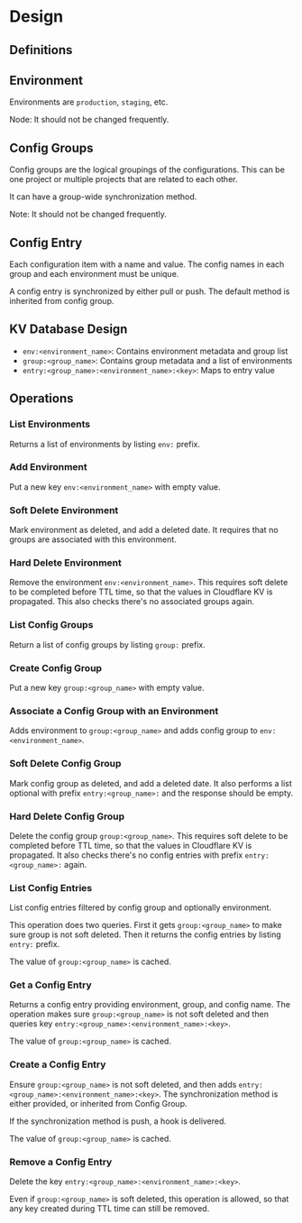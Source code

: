 # Design

## Definitions

## Environment

Environments are `production`, `staging`, etc.

Node: It should not be changed frequently.

## Config Groups

Config groups are the logical groupings of the configurations. This can be one project or multiple projects that are related to each other.

It can have a group-wide synchronization method.

Note: It should not be changed frequently.

## Config Entry

Each configuration item with a name and value. The config names in each group and each environment must be unique.

A config entry is synchronized by either pull or push. The default method is inherited from config group.

## KV Database Design

- `env:<environment_name>`: Contains environment metadata and group list
- `group:<group_name>`: Contains group metadata and a list of environments
- `entry:<group_name>:<environment_name>:<key>`: Maps to entry value

## Operations

### List Environments

Returns a list of environments by listing `env:` prefix.

### Add Environment

Put a new key `env:<environment_name>` with empty value.

### Soft Delete Environment

Mark environment as deleted, and add a deleted date. It requires that no groups are associated with this environment.

### Hard Delete Environment

Remove the environment `env:<environment_name>`. This requires soft delete to be completed before TTL time, so that the values in Cloudflare KV is propagated. This also checks there's no associated groups again.

### List Config Groups

Return a list of config groups by listing `group:` prefix.

### Create Config Group

Put a new key `group:<group_name>` with empty value.

### Associate a Config Group with an Environment

Adds environment to `group:<group_name>` and adds config group to `env:<environment_name>`.

### Soft Delete Config Group

Mark config group as deleted, and add a deleted date. It also performs a list optional with prefix `entry:<group_name>:` and the response should be empty.

### Hard Delete Config Group

Delete the config group `group:<group_name>`. This requires soft delete to be completed before TTL time, so that the values in Cloudflare KV is propagated. It also checks there's no config entries with prefix `entry:<group_name>:` again.

### List Config Entries

List config entries filtered by config group and optionally environment.

This operation does two queries. First it gets `group:<group_name>` to make sure group is not soft deleted. Then it returns the config entries by listing `entry:` prefix.

The value of `group:<group_name>` is cached.

### Get a Config Entry

Returns a config entry providing environment, group, and config name. The operation makes sure `group:<group_name>` is not soft deleted and then queries key `entry:<group_name>:<environment_name>:<key>`.

The value of `group:<group_name>` is cached.

### Create a Config Entry

Ensure `group:<group_name>` is not soft deleted, and then adds `entry:<group_name>:<environment_name>:<key>`. The synchronization method is either provided, or inherited from Config Group.

If the synchronization method is push, a hook is delivered.

The value of `group:<group_name>` is cached.

### Remove a Config Entry

Delete the key `entry:<group_name>:<environment_name>:<key>`.

Even if `group:<group_name>` is soft deleted, this operation is allowed, so that any key created during TTL time can still be removed.
